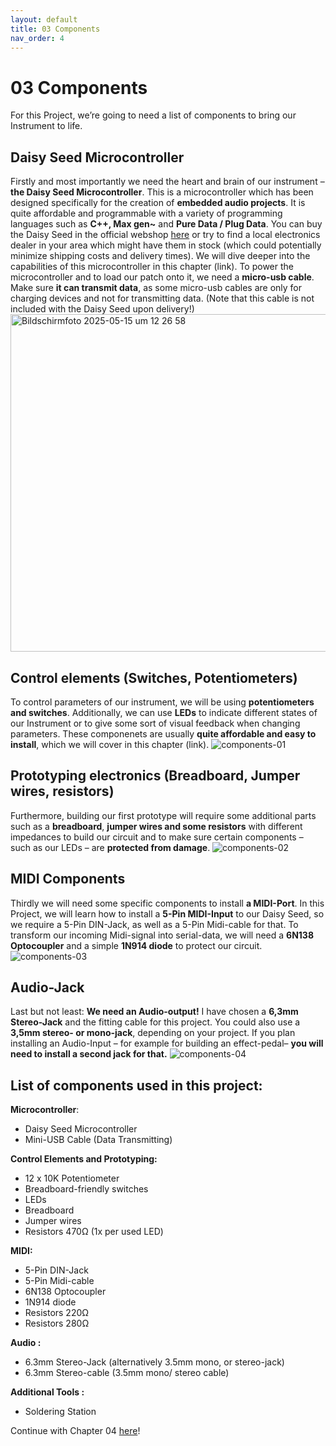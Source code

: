 ```yaml
---
layout: default
title: 03 Components
nav_order: 4
---
```


# 03 Components
For this Project, we’re going to need a list of components to bring our Instrument to life.

## Daisy Seed Microcontroller
Firstly and most importantly we need the heart and brain of our instrument – **the Daisy Seed Microcontroller**. This is a microcontroller which has been designed specifically for the creation of **embedded audio projects**. It is quite affordable and programmable with a variety of programming languages such as **C++, Max gen~** and **Pure Data / Plug Data**. You can buy the Daisy Seed in the official webshop [here](https://electro-smith.com/products/daisy-seed) or try to find a local electronics dealer in your area which might have them in stock (which could potentially minimize shipping costs and delivery times). 
We will dive deeper into the capabilities of this microcontroller in this chapter (link). To power the microcontroller and to load our patch onto it, we need a **micro-usb cable**. Make sure **it can transmit data**, as some micro-usb cables are only for charging devices and not for transmitting data. (Note that this cable is not included with the Daisy Seed upon delivery!)
<img width="540" alt="Bildschirmfoto 2025-05-15 um 12 26 58" src="https://github.com/user-attachments/assets/d45c6ab1-5106-4fff-8385-8c3faf9b1238" />

## Control elements (Switches, Potentiometers)
To control parameters of our instrument, we will be using **potentiometers** **and switches**. Additionally, we can use **LEDs** to indicate different states of our Instrument or to give some sort of visual feedback when changing parameters. These componenets are usually **quite affordable and easy to install**, which we will cover in this chapter (link).
![components-01](https://github.com/user-attachments/assets/28208144-f4b7-4db9-8ef3-3caf6e7b2eb0)

## Prototyping electronics (Breadboard, Jumper wires, resistors)
Furthermore, building our first prototype will require some additional parts such as a **breadboard**, **jumper wires and some resistors** with different impedances to build our circuit and to make sure certain components – such as our LEDs – are **protected from damage**.
![components-02](https://github.com/user-attachments/assets/99074a28-9f5d-4aa5-ba31-fbdaf0c2964e)

## MIDI Components 
Thirdly we will need some specific components to install **a MIDI-Port**. In this Project, we will learn how to install a **5-Pin MIDI-Input** to our Daisy Seed, so we require a 5-Pin DIN-Jack, as well as a 5-Pin Midi-cable for that. To transform our incoming Midi-signal into serial-data, we will need a **6N138 Optocoupler** and a simple **1N914 diode** to protect our circuit. 
![components-03](https://github.com/user-attachments/assets/5162c29c-d2ed-4fd8-b009-e4b5d7ccaecf)

## Audio-Jack
Last but not least: **We need an Audio-output!** I have chosen a **6,3mm Stereo-Jack** and the fitting cable for this project. You could also use a **3,5mm stereo- or mono-jack**, depending on your project. If you plan installing an Audio-Input – for example for building an effect-pedal– **you will need to install a second jack for that.**
![components-04](https://github.com/user-attachments/assets/028e0d04-d3e7-42ed-bdc7-ce1f5d540a0d)

## List of components used in this project:

**Microcontroller**:
- Daisy Seed Microcontroller
- Mini-USB Cable (Data Transmitting)

**Control Elements and Prototyping:**
- 12 x 10K Potentiometer
- Breadboard-friendly switches
- LEDs
- Breadboard
- Jumper wires
- Resistors 470Ω (1x per used LED)


**MIDI:**
- 5-Pin DIN-Jack
- 5-Pin Midi-cable
- 6N138 Optocoupler
- 1N914 diode
- Resistors 220Ω
- Resistors 280Ω

**Audio :**
- 6.3mm Stereo-Jack (alternatively 3.5mm mono, or stereo-jack)
- 6.3mm Stereo-cable (3.5mm mono/ stereo cable)

**Additional Tools :**
- Soldering Station

Continue with Chapter 04 [here]({{site.baseurl}}/chapter-04/04-Tools)!
